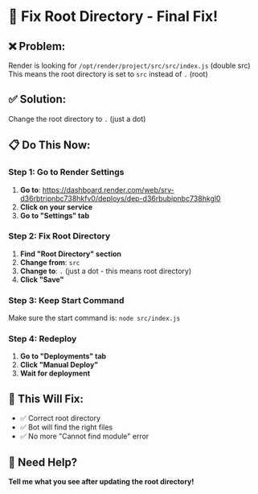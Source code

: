 # 🔧 Fix Root Directory - Final Fix!

## ❌ Problem:
Render is looking for `/opt/render/project/src/src/index.js` (double src)
This means the root directory is set to `src` instead of `.` (root)

## ✅ Solution:
Change the root directory to `.` (just a dot)

## 📋 Do This Now:

### Step 1: Go to Render Settings
1. **Go to**: https://dashboard.render.com/web/srv-d36rbtripnbc738hkfv0/deploys/dep-d36rbubipnbc738hkgl0
2. **Click on your service**
3. **Go to "Settings" tab**

### Step 2: Fix Root Directory
1. **Find "Root Directory" section**
2. **Change from**: `src`
3. **Change to**: `.` (just a dot - this means root directory)
4. **Click "Save"**

### Step 3: Keep Start Command
Make sure the start command is: `node src/index.js`

### Step 4: Redeploy
1. **Go to "Deployments" tab**
2. **Click "Manual Deploy"**
3. **Wait for deployment**

## 🎯 This Will Fix:
- ✅ Correct root directory
- ✅ Bot will find the right files
- ✅ No more "Cannot find module" error

## 🔧 Need Help?

**Tell me what you see after updating the root directory!**
